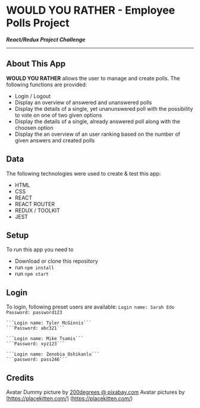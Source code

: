 # WOULD YOU RATHER - Employee Polls Project
***React/Redux Project Challenge***
___
## About This App
**WOULD YOU RATHER** allows the user to manage and create polls. 
The following functions are provided: 
- Login / Logout
- Display an overview of answered and unanswered polls
- Display the details of a single, yet unanunswered poll with the possibility to vote on one of two given options
- Display the details of a single, already answered poll along with the choosen option
- Display the an overview of an user ranking based on the number of given answers and created polls

## Data
The following technologies were used to create & test this app:
- HTML
- CSS
- REACT
- REACT ROUTER
- REDUX / TOOLKIT
- JEST

## Setup
To run this app you need to 
- Download or clone this repository
- run ```npm install```
- run ```npm start```

## Login
To login, following preset users are available: 
    ```Login name: Sarah Edo```
    ```Password: password123```
   
    ```Login name: Tyler McGinnis```
    ```Password: abc321```
    
    ```Login name: Mike Tsamis```
    ```Password: xyz123```
      
    ```Login name: Zenobia Oshikanlu```
    ```password: pass246```


## Credits
Avatar Dummy picture by [200degrees @ pixabay.com](https://pixabay.com/de/vectors/benutzerbild-symbol-platzhalter-1606939/)
Avatar pictures by [https://placekitten.com/] (https://placekitten.com/)

